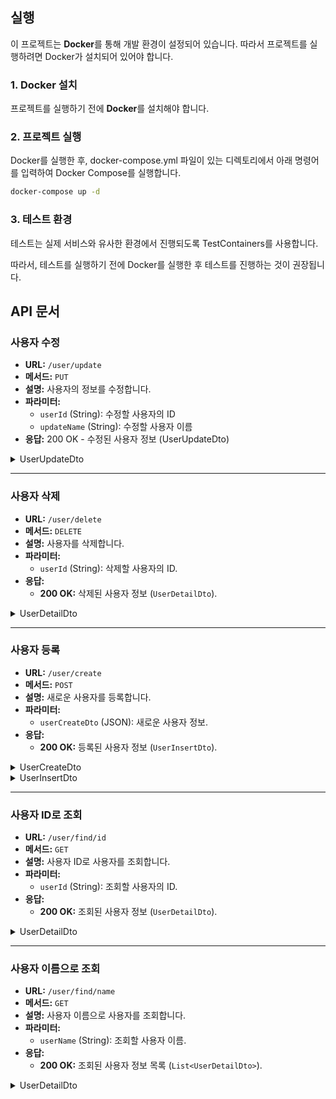 ## 실행

이 프로젝트는 **Docker**를 통해 개발 환경이 설정되어 있습니다. 따라서 프로젝트를 실행하려면 Docker가 설치되어 있어야 합니다.

### 1. Docker 설치

프로젝트를 실행하기 전에 **Docker**를 설치해야 합니다.

### 2. 프로젝트 실행

Docker를 실행한 후, docker-compose.yml 파일이 있는 디렉토리에서 아래 명령어를 입력하여 Docker Compose를 실행합니다.

```bash
docker-compose up -d
```

### 3. 테스트 환경

테스트는 실제 서비스와 유사한 환경에서 진행되도록 TestContainers를 사용합니다.

따라서, 테스트를 실행하기 전에 Docker를 실행한 후 테스트를 진행하는 것이 권장됩니다.

## API 문서

### 사용자 수정

- **URL:** `/user/update`
- **메서드:** `PUT`
- **설명:** 사용자의 정보를 수정합니다.
- **파라미터:**
    - `userId` (String): 수정할 사용자의 ID
    - `updateName` (String): 수정할 사용자 이름
- **응답:** 200 OK - 수정된 사용자 정보 (UserUpdateDto)

<details>
<summary>UserUpdateDto</summary>

```json
{
  "userId": "string",
  "userName": "string"
}
```
</details>

---

### 사용자 삭제
- **URL:** `/user/delete`
- **메서드:** `DELETE`
- **설명:** 사용자를 삭제합니다.
- **파라미터:**
    - `userId` (String): 삭제할 사용자의 ID.
- **응답:**
    - **200 OK:** 삭제된 사용자 정보 (`UserDetailDto`).

<details>
<summary>UserDetailDto</summary>

```json
{
  "userId": "string",
  "userName": "string",
  "userAuth": "string"
}
```
</details>

---

### 사용자 등록
- **URL:** `/user/create`
- **메서드:** `POST`
- **설명:** 새로운 사용자를 등록합니다.
- **파라미터:**
    - `userCreateDto` (JSON): 새로운 사용자 정보.
- **응답:**
    - **200 OK:** 등록된 사용자 정보 (`UserInsertDto`).

<details>
<summary>UserCreateDto</summary>

```json
{
  "userId": "string",
  "userPassword": "string",
  "userName": "string"
}
```
</details>

<details>
<summary>UserInsertDto</summary>

```json
{
  "userId": "string",
  "userName": "string"
}
```
</details>

---

### 사용자 ID로 조회
- **URL:** `/user/find/id`
- **메서드:** `GET`
- **설명:** 사용자 ID로 사용자를 조회합니다.
- **파라미터:**
    - `userId` (String): 조회할 사용자의 ID.
- **응답:**
    - **200 OK:** 조회된 사용자 정보 (`UserDetailDto`).

<details>
<summary>UserDetailDto</summary>

```json
{
  "userId": "string",
  "userName": "string",
  "userAuth": "string"
}
```
</details>

---

### 사용자 이름으로 조회
- **URL:** `/user/find/name`
- **메서드:** `GET`
- **설명:** 사용자 이름으로 사용자를 조회합니다.
- **파라미터:**
    - `userName` (String): 조회할 사용자 이름.
- **응답:**
    - **200 OK:** 조회된 사용자 정보 목록 (`List<UserDetailDto>`).

<details>
<summary>UserDetailDto</summary>

```json
{
  "userId": "string",
  "userName": "string",
  "userAuth": "string"
}
```
</details>
